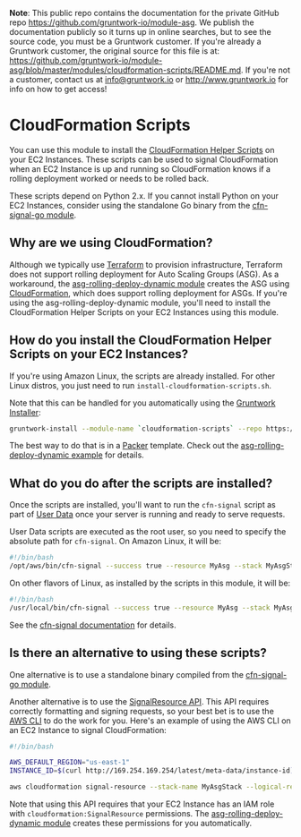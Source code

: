 **Note**: This public repo contains the documentation for the private GitHub repo <https://github.com/gruntwork-io/module-asg>.
We publish the documentation publicly so it turns up in online searches, but to see the source code, you must be a Gruntwork customer.
If you're already a Gruntwork customer, the original source for this file is at: <https://github.com/gruntwork-io/module-asg/blob/master/modules/cloudformation-scripts/README.md>.
If you're not a customer, contact us at <info@gruntwork.io> or <http://www.gruntwork.io> for info on how to get access!

# CloudFormation Scripts

You can use this module to install the [CloudFormation Helper
Scripts](http://docs.aws.amazon.com/AWSCloudFormation/latest/UserGuide/cfn-helper-scripts-reference.html) on your
EC2 Instances. These scripts can be used to signal CloudFormation when an EC2 Instance is up and running so
CloudFormation knows if a rolling deployment worked or needs to be rolled back.

These scripts depend on Python 2.x. If you cannot install Python on your EC2 Instances, consider using the standalone
Go binary from the [cfn-signal-go module](/modules/cfn-signal-go).

## Why are we using CloudFormation?

Although we typically use [Terraform](https://www.terraform.io/) to provision infrastructure, Terraform does not
support rolling deployment for Auto Scaling Groups (ASG). As a workaround, the [asg-rolling-deploy-dynamic
module](/modules/asg-rolling-deploy-dynamic) creates the ASG using 
[CloudFormation](https://aws.amazon.com/cloudformation/), which does support rolling deployment for ASGs. If you're 
using the asg-rolling-deploy-dynamic module, you'll need to install the CloudFormation Helper Scripts on your EC2 
Instances using this module.

## How do you install the CloudFormation Helper Scripts on your EC2 Instances?

If you're using Amazon Linux, the scripts are already installed. For other Linux distros, you just need to run
`install-cloudformation-scripts.sh`.

Note that this can be handled for you automatically using the
[Gruntwork Installer](https://github.com/gruntwork-io/gruntwork-installer):

```bash
gruntwork-install --module-name `cloudformation-scripts` --repo https://github.com/gruntwork-io/module-asg
```

The best way to do that is in a [Packer](https://www.packer.io/) template. Check out the [asg-rolling-deploy-dynamic
example](/examples/asg-rolling-deploy-dynamic) for details.

## What do you do after the scripts are installed?

Once the scripts are installed, you'll want to run the `cfn-signal` script as part of [User
Data](http://docs.aws.amazon.com/AWSEC2/latest/UserGuide/user-data.html#user-data-shell-scripts) once your server is
running and ready to serve requests.

User Data scripts are executed as the root user, so you need to specify the absolute path for `cfn-signal`. On Amazon
Linux, it will be:

```bash
#!/bin/bash
/opt/aws/bin/cfn-signal --success true --resource MyAsg --stack MyAsgStack
```

On other flavors of Linux, as installed by the scripts in this module, it will be:

```bash
#!/bin/bash
/usr/local/bin/cfn-signal --success true --resource MyAsg --stack MyAsgStack
```

See the [cfn-signal documentation](http://docs.aws.amazon.com/AWSCloudFormation/latest/UserGuide/cfn-signal.html) for
details.

## Is there an alternative to using these scripts?

One alternative is to use a standalone binary compiled from the [cfn-signal-go module](/modules/cfn-signal-go).

Another alternative is to use the [SignalResource
API](http://docs.aws.amazon.com/AWSCloudFormation/latest/APIReference/API_SignalResource.html). This API requires
correctly formatting and signing requests, so your best bet is to use the [AWS CLI](https://aws.amazon.com/cli/) to do
the work for you. Here's an example of using the AWS CLI on an EC2 Instance to signal CloudFormation:

```bash
#!/bin/bash

AWS_DEFAULT_REGION="us-east-1"
INSTANCE_ID=$(curl http://169.254.169.254/latest/meta-data/instance-id)

aws cloudformation signal-resource --stack-name MyAsgStack --logical-resource-id MyAsg --unique-id "$INSTANCE_ID" --status SUCCESS
```

Note that using this API requires that your EC2 Instance has an IAM role with `cloudformation:SignalResource`
permissions. The [asg-rolling-deploy-dynamic module](/modules/asg-rolling-deploy-dynamic) creates these permissions for
you automatically.